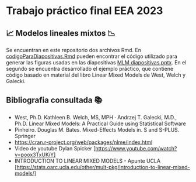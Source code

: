 # Trabajo práctico final EEA 2023
## 📈 Modelos lineales mixtos 📉

Se encuentran en este repositorio dos archivos Rmd. En [codigoParaDiapositivas.Rmd](codigoParaDiapositivas.Rmd) pueden encontrar el código utilizado para generar las figuras usadas en las diapositivas [MLM diapositivas.pptx](MLM_diapositivas.pptx). 
En el segundo se encuentra desarrollado el ejemplo práctico, que contiene código basado en material del libro Linear Mixed Models de West, Welch y Galecki.

## Bibliografia consultada 📚
- West, Ph.D. Kathleen B. Welch, MS, MPH · Andrzej T. Galecki, M.D., Ph.D. Linear Mixed Models: A Practical Guide using Statistical Software
- Pinheiro. Douglas M. Bates. Mixed-Effects Models in. S and S-PLUS. Springer
- https://cran.r-project.org/web/packages/nlme/index.html
- Video de youtube Dylan Spicker [https://www.youtube.com/watch?v=poox3TxUKiY]
- INTRODUCTION TO LINEAR MIXED MODELS - Apunte UCLA [https://stats.oarc.ucla.edu/other/mult-pkg/introduction-to-linear-mixed-models/]


